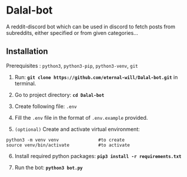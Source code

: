 # Dalal-bot

A reddit-discord bot which can be used  in discord to fetch posts from subreddits, either specified or from given categories...

## Installation
Prerequisites : `python3`, `python3-pip`, `python3-venv`, `git`

1. Run: **`git clone https://github.com/eternal-will/Dalal-bot.git`** in terminal.

2. Go to project directory: **`cd Dalal-bot`**

3. Create following file: `.env`

4. Fill the `.env` file in the format of `.env.example` provided. 

5. `(optional)` Create and activate virtual environment:
```
python3 -m venv venv               #to create
source venv/bin/activate           #to activate
```

6. Install required python packages: **`pip3 install -r requirements.txt`**

7. Run the bot: **`python3 bot.py`**

